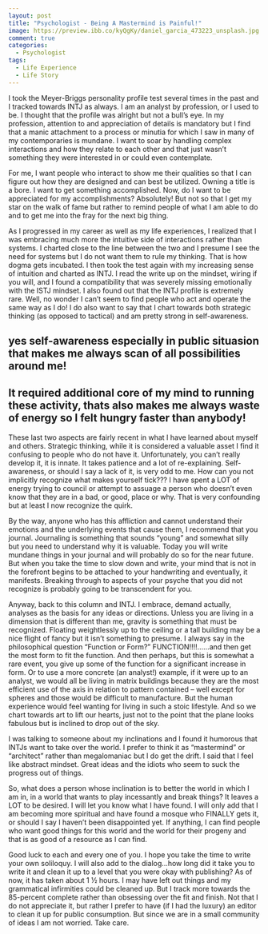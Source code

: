 ```yaml
---
layout: post
title: "Psychologist - Being A Mastermind is Painful!"
image: https://preview.ibb.co/kyQgKy/daniel_garcia_473223_unsplash.jpg
comment: true
categories:
  - Psychologist
tags:
  - Life Experience
  - Life Story
---
```


I took the Meyer-Briggs personality profile test several times in the past and I tracked towards INTJ as always. I am an analyst by profession, or I used to be. I thought that the profile was alright but not a bull’s eye. In my profession, attention to and appreciation of details is mandatory but I find that a manic attachment to a process or minutia for which I saw in many of my contemporaries is mundane. I want to soar by handling complex interactions and how they relate to each other and that just wasn’t something they were interested in or could even contemplate.

For me, I want people who interact to show me their qualities so that I can figure out how they are designed and can best be utilized. Owning a title is a bore. I want to get something accomplished. Now, do I want to be appreciated for my accomplishments? Absolutely! But not so that I get my star on the walk of fame but rather to remind people of what I am able to do and to get me into the fray for the next big thing.

As I progressed in my career as well as my life experiences, I realized that I was embracing much more the intuitive side of interactions rather than systems. I charted close to the line between the two and I presume I see the need for systems but I do not want them to rule my thinking. That is how dogma gets incubated. I then took the test again with my increasing sense of intuition and charted as INTJ. I read the write up on the mindset, wiring if you will, and I found a compatibility that was severely missing emotionally with the ISTJ mindset. I also found out that the INTJ profile is extremely rare. Well, no wonder I can’t seem to find people who act and operate the same way as I do! I do also want to say that I chart towards both strategic thinking (as opposed to tactical) and am pretty strong in self-awareness.

## yes self-awareness especially in public situasion that makes me always scan of all possibilities around me!
## It required additional core of my mind to running these activity, thats also makes me always waste of energy so I felt hungry faster than anybody!

These last two aspects are fairly recent in what I have learned about myself and others. Strategic thinking, while it is considered a valuable asset I find it confusing to people who do not have it. Unfortunately, you can’t really develop it, it is innate. It takes patience and a lot of re-explaining. Self-awareness, or should I say a lack of it, is very odd to me. How can you not implicitly recognize what makes yourself tick??? I have spent a LOT of energy trying to council or attempt to assuage a person who doesn’t even know that they are in a bad, or good, place or why. That is very confounding but at least I now recognize the quirk.

By the way, anyone who has this affliction and cannot understand their emotions and the underlying events that cause them, I recommend that you journal. Journaling is something that sounds “young” and somewhat silly but you need to understand why it is valuable. Today you will write mundane things in your journal and will probably do so for the near future. But when you take the time to slow down and write, your mind that is not in the forefront begins to be attached to your handwriting and eventually, it manifests. Breaking through to aspects of your psyche that you did not recognize is probably going to be transcendent for you.

Anyway, back to this column and INTJ. I embrace, demand actually, analyses as the basis for any ideas or directions. Unless you are living in a dimension that is different than me, gravity is something that must be recognized. Floating weightlessly up to the ceiling or a tall building may be a nice flight of fancy but it isn’t something to presume. I always say in the philosophical question “Function or Form?” FUNCTION!!!!……and then get the most form to fit the function. And then perhaps, but this is somewhat a rare event, you give up some of the function for a significant increase in form. Or to use a more concrete (an analyst!) example, if it were up to an analyst, we would all be living in matrix buildings because they are the most efficient use of the axis in relation to pattern contained – well except for spheres and those would be difficult to manufacture. But the human experience would feel wanting for living in such a stoic lifestyle. And so we chart towards art to lift our hearts, just not to the point that the plane looks fabulous but is inclined to drop out of the sky.

I was talking to someone about my inclinations and I found it humorous that INTJs want to take over the world. I prefer to think it as “mastermind” or “architect” rather than megalomaniac but I do get the drift. I said that I feel like abstract mindset. Great ideas and the idiots who seem to suck the progress out of things.

So, what does a person whose inclination is to better the world in which I am in, in a world that wants to play incessantly and break things? It leaves a LOT to be desired. I will let you know what I have found. I will only add that I am becoming more spiritual and have found a mosque who FINALLY gets it, or should I say I haven’t been disappointed yet. If anything, I can find people who want good things for this world and the world for their progeny and that is as good of a resource as I can find.

Good luck to each and every one of you. I hope you take the time to write your own soliloquy. I will also add to the dialog…how long did it take you to write it and clean it up to a level that you were okay with publishing? As of now, it has taken about 1 ½ hours. I may have left out things and my grammatical infirmities could be cleaned up. But I track more towards the 85-percent complete rather than obsessing over the fit and finish. Not that I do not appreciate it, but rather I prefer to have (if I had the luxury) an editor to clean it up for public consumption. But since we are in a small community of ideas I am not worried. Take care.